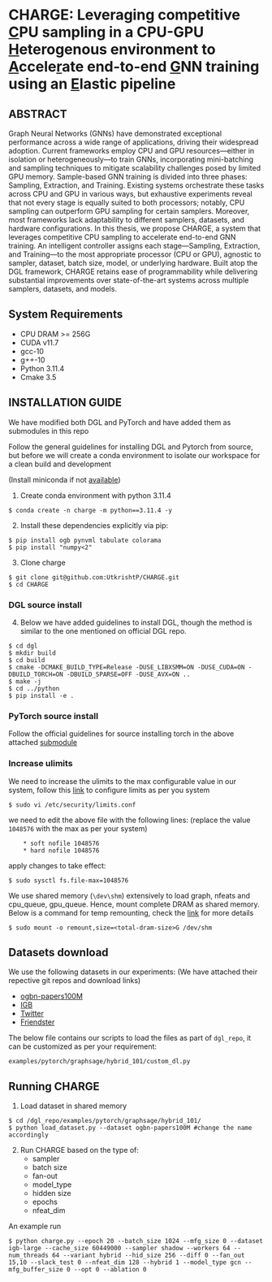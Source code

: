 # CHARGE: Leveraging competitive <ins>C</ins>PU sampling in a CPU-GPU <ins>H</ins>eterogenous environment to <ins>A</ins>ccele<ins>r</ins>ate end-to-end <ins>G</ins>NN training using an <ins>E</ins>lastic pipeline

## ABSTRACT

Graph Neural Networks (GNNs) have demonstrated exceptional performance across a wide range of applications, driving their widespread adoption. Current frameworks employ CPU and GPU resources—either in isolation or heterogeneously—to train GNNs, incorporating mini-batching and sampling techniques to mitigate scalability challenges posed by limited GPU memory. Sample-based GNN training is divided into three phases: Sampling, Extraction, and Training. Existing systems orchestrate these tasks across CPU and GPU in various ways, but exhaustive experiments reveal that not every stage is equally suited to both processors; notably, CPU sampling can outperform GPU sampling for certain samplers. Moreover, most frameworks lack adaptability to different samplers, datasets, and hardware configurations. 
In this thesis, we propose CHARGE, a system that leverages competitive CPU sampling to accelerate end-to-end GNN training. An intelligent controller assigns each stage—Sampling, Extraction, and Training—to the most appropriate processor (CPU or GPU), agnostic to sampler, dataset, batch size, model, or underlying hardware. Built atop the DGL framework, CHARGE retains ease of programmability while delivering substantial improvements over state-of-the-art systems across multiple samplers, datasets, and models.

## System Requirements

- CPU DRAM >= 256G
- CUDA v11.7
- gcc-10
- g++-10 
- Python 3.11.4
- Cmake 3.5

## INSTALLATION GUIDE

We have modified both DGL and PyTorch and have added them as submodules in this repo

Follow the general guidelines for installing DGL and Pytorch from source, but before we will create a conda environment to isolate our workspace for a clean build and development

(Install miniconda if not [available](https://www.anaconda.com/docs/getting-started/miniconda/install))
1. Create conda environment with python 3.11.4

```
$ conda create -n charge -m python==3.11.4 -y
```

2. Install these dependencies explicitly via pip:
```
$ pip install ogb pynvml tabulate colorama
$ pip install "numpy<2"
```

3. Clone charge
```
$ git clone git@github.com:UtkrishtP/CHARGE.git
$ cd CHARGE
```

### DGL source install

4. Below we have added guidelines to install DGL, though the method is similar to the one mentioned on official DGL repo.
```
$ cd dgl
$ mkdir build
$ cd build
$ cmake -DCMAKE_BUILD_TYPE=Release -DUSE_LIBXSMM=ON -DUSE_CUDA=ON -DBUILD_TORCH=ON -DBUILD_SPARSE=OFF -DUSE_AVX=ON ..
$ make -j
$ cd ../python
$ pip install -e .

```

 <!-- 
 -DCMAKE_C_COMPILER=/usr/bin/gcc-10 -DCMAKE_CXX_COMPILER=/usr/bin/g++-10 -DCUDA_TOOLKIT_ROOT_DIR=/usr/local/cuda -DCMAKE_CUDA_COMPILER=/usr/local/cuda-11.8/bin/nvcc -DCMAKE_POLICY_VERSION_MINIMUM=3.5
-->

### PyTorch source install

Follow the official guidelines for source installing torch in the above attached [submodule](https://github.com/UtkrishtP/torch_repo/tree/c88d6f58051f6fe93a6e870b137f3c265d31f417)

### Increase ulimits

We need to increase the ulimits to the max configurable value in our system, follow this [link]() to configure limits as per you system
```
$ sudo vi /etc/security/limits.conf
```

we need to edit the above file with the following lines: (replace the value `1048576` with the max as per your system)
```
    * soft nofile 1048576
    * hard nofile 1048576
```
apply changes to take effect:
```
$ sudo sysctl fs.file-max=1048576
```

We use shared memory (`\dev\shm`) extensively to load graph, nfeats and cpu_queue, gpu_queue. Hence, mount complete DRAM as shared memory. Below is a command for temp remounting, check the [link](https://stackoverflow.com/questions/58804022/how-to-resize-dev-shm) for more details
```
$ sudo mount -o remount,size=<total-dram-size>G /dev/shm
```
## Datasets download

We use the following datasets in our experiments: (We have attached their repective git repos and download links)
- [ogbn-papers100M](https://github.com/snap-stanford/ogb)
- [IGB](https://github.com/IllinoisGraphBenchmark/IGB-Datasets)
- [Twitter](https://github.com/vigna/webgraph/)
- [Friendster](https://github.com/SJTU-IPADS/fgnn-artifacts)

The below file contains our scripts to load the files as part of `dgl_repo`, it can be customized as per your requirement:
```
examples/pytorch/graphsage/hybrid_101/custom_dl.py
```

## Running CHARGE

1. Load dataset in shared memory
```
$ cd /dgl_repo/examples/pytorch/graphsage/hybrid_101/
$ python load_dataset.py --dataset ogbn-papers100M #change the name accordingly
```

2. Run CHARGE based on the type of:
    - sampler
    - batch size
    - fan-out
    - model_type
    - hidden size
    - epochs
    - nfeat_dim

An example run
```
$ python charge.py --epoch 20 --batch_size 1024 --mfg_size 0 --dataset igb-large --cache_size 60449000 --sampler shadow --workers 64 --num_threads 64 --variant hybrid --hid_size 256 --diff 0 --fan_out 15,10 --slack_test 0 --nfeat_dim 128 --hybrid 1 --model_type gcn --mfg_buffer_size 0 --opt 0 --ablation 0
```